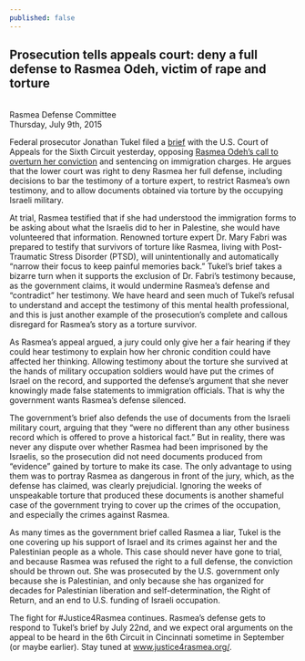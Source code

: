 ```yaml
---
published: false
---
```


## Prosecution tells appeals court: deny a full defense to Rasmea Odeh, victim of rape and torture
<br>Rasmea Defense Committee
<br>Thursday, July 9th, 2015

Federal prosecutor Jonathan Tukel filed a [brief](http://justice4rasmea.org/assets/img/Tukel.pdf) with the U.S. Court of Appeals for the Sixth Circuit yesterday, opposing [Rasmea Odeh’s call to overturn her conviction](http://justice4rasmea.org/news/2015/06/09/rasmea-odeh-appeals-conviction-and-sentencing/) and sentencing on immigration charges.  He argues that the lower court was right to deny Rasmea her full defense, including decisions to bar the testimony of a torture expert, to restrict Rasmea’s own testimony, and to allow documents obtained via torture by the occupying Israeli military. 

At trial, Rasmea testified that if she had understood the immigration forms to be asking about what the Israelis did to her in Palestine, she would have volunteered that information. Renowned torture expert Dr. Mary Fabri was prepared to testify that survivors of torture like Rasmea, living with Post-Traumatic Stress Disorder (PTSD), will unintentionally and automatically “narrow their focus to keep painful memories back.” Tukel’s brief takes a bizarre turn when it supports the exclusion of Dr. Fabri’s testimony because, as the government claims, it would undermine Rasmea’s defense and “contradict” her testimony.  We have heard and seen much of Tukel’s refusal to understand and accept the testimony of this mental health professional, and this is just another example of the prosecution’s complete and callous disregard for Rasmea’s story as a torture survivor.

As Rasmea’s appeal argued, a jury could only give her a fair hearing if they could hear testimony to explain how her chronic condition could have affected her thinking.  Allowing testimony about the torture she survived at the hands of military occupation soldiers would have put the crimes of Israel on the record, and supported the defense’s argument that she never knowingly made false statements to immigration officials. That is why the government wants Rasmea’s defense silenced.

The government’s brief also defends the use of documents from the Israeli military court, arguing that they “were no different than any other business record which is offered to prove a historical fact.”   But in reality, there was never any dispute over whether Rasmea had been imprisoned by the Israelis, so the prosecution did not need documents produced from “evidence” gained by torture to make its case.  The only advantage to using them was to portray Rasmea as dangerous in front of the jury, which, as the defense has claimed, was clearly prejudicial.  Ignoring the weeks of unspeakable torture that produced these documents is another shameful case of the government trying to cover up the crimes of the occupation, and especially the crimes against Rasmea.

As many times as the government brief called Rasmea a liar, Tukel is the one covering up his support of Israel and its crimes against her and the Palestinian people as a whole.  This case should never have gone to trial, and because Rasmea was refused the right to a full defense, the conviction should be thrown out.  She was prosecuted by the U.S. government only because she is Palestinian, and only because she has organized for decades for Palestinian liberation and self-determination, the Right of Return, and an end to U.S. funding of Israeli occupation.

The fight for #Justice4Rasmea continues.  Rasmea’s defense gets to respond to Tukel’s brief by July 22nd, and we expect oral arguments on the appeal to be heard in the 6th Circuit in Cincinnati sometime in September (or maybe earlier).  Stay tuned at www.justice4rasmea.org/.
